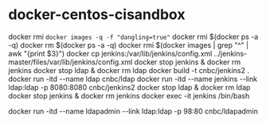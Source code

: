 # docker-centos-cisandbox

docker rmi `docker images -q -f "dangling=true"`
docker rmi $(docker ps -a -q)
docker rm $(docker ps -a -q) 
docker rmi $(docker images | grep "^<none>" | awk "{print $3}") 
docker cp jenkins:/var/lib/jenkins/config.xml ../jenkins-master/files/var/lib/jenkins/config.xml
docker stop jenkins & docker rm jenkins
docker stop ldap & docker rm ldap
docker build  -t cnbc/jenkins2 .
docker run -itd --name ldap  cnbc/ldap
docker run -itd --name jenkins --link ldap:ldap -p 8080:8080 cnbc/jenkins2 
docker stop ldap & docker rm ldap
docker stop jenkins & docker rm jenkins
docker exec -it jenkins /bin/bash


docker run -itd --name ldapadmin --link ldap:ldap -p 98:80 cnbc/ldapadmin

